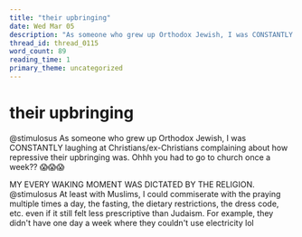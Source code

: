```yaml
---
title: "their upbringing"
date: Wed Mar 05
description: "As someone who grew up Orthodox Jewish, I was CONSTANTLY laughing at Christians/ex-Christians complaining about how repressive their upbringing was."
thread_id: thread_0115
word_count: 89
reading_time: 1
primary_theme: uncategorized
---
```


# their upbringing

@stimulosus As someone who grew up Orthodox Jewish, I was CONSTANTLY laughing at Christians/ex-Christians complaining about how repressive their upbringing was. Ohhh you had to go to church once a week?? 😱😱😱

MY EVERY WAKING MOMENT WAS DICTATED BY THE RELIGION. @stimulosus At least with Muslims, I could commiserate with the praying multiple times a day, the fasting, the dietary restrictions, the dress code, etc. even if it still felt less prescriptive than Judaism. For example, they didn't have one day a week where they couldn't use electricity lol